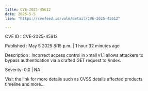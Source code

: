 ```yaml
---
title: CVE-2025-45612
date: 2025-5-5
lien: "https://cvefeed.io/vuln/detail/CVE-2025-45612"

---
```


CVE ID : CVE-2025-45612

Published :  May 5
2025
8:15 p.m. | 1 hour
32 minutes ago

Description : Incorrect access control in xmall v1.1 allows attackers to bypass authentication via a crafted GET request to /index.

Severity: 0.0 | NA

Visit the link for more details
such as CVSS details
affected products
timeline
and more...
